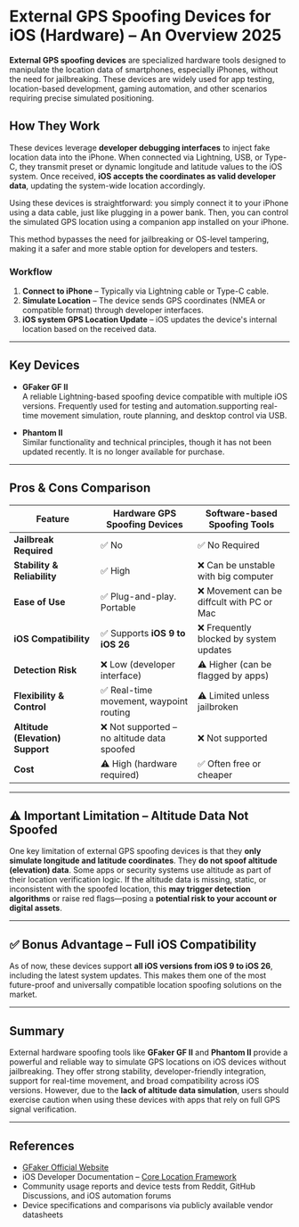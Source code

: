 # External GPS Spoofing Devices for iOS (Hardware) – An Overview 2025

**External GPS spoofing devices** are specialized hardware tools designed to manipulate the location data of smartphones, especially iPhones, without the need for jailbreaking. These devices are widely used for app testing, location-based development, gaming automation, and other scenarios requiring precise simulated positioning.

## How They Work

These devices leverage **developer debugging interfaces** to inject fake location data into the iPhone. When connected via Lightning, USB, or Type-C, they transmit preset or dynamic longitude and latitude values to the iOS system. Once received, **iOS accepts the coordinates as valid developer data**, updating the system-wide location accordingly.

Using these devices is straightforward: you simply connect it to your iPhone using a data cable, just like plugging in a power bank. Then, you can control the simulated GPS location using a companion app installed on your iPhone.

This method bypasses the need for jailbreaking or OS-level tampering, making it a safer and more stable option for developers and testers.

### Workflow

1. **Connect to iPhone** – Typically via Lightning cable or Type-C cable.
2. **Simulate Location** – The device sends GPS coordinates (NMEA or compatible format) through developer interfaces.
3. **iOS system GPS Location Update** – iOS updates the device's internal location based on the received data.

---

## Key Devices

- **GFaker GF II**  
  A reliable Lightning-based spoofing device compatible with multiple iOS versions. Frequently used for testing and automation.supporting real-time movement simulation, route planning, and desktop control via USB.

- **Phantom II**  
  Similar functionality and technical principles, though it has not been updated recently. It is no longer available for purchase.

---

## Pros & Cons Comparison

| Feature                           | Hardware GPS Spoofing Devices                     | Software-based Spoofing Tools                     |
|-----------------------------------|---------------------------------------------------|---------------------------------------------------|
| **Jailbreak Required**           | ✅ No                                              | ✅ No Required                                  |
| **Stability & Reliability**      | ✅ High                                            | ❌ Can be unstable with big computer      |
| **Ease of Use**                  | ✅ Plug-and-play. Portable                         | ❌ Movement can be diffcult with PC or Mac           |
| **iOS Compatibility**            | ✅ Supports **iOS 9 to iOS 26**                    | ❌ Frequently blocked by system updates           |
| **Detection Risk**               | ❌ Low (developer interface)                       | ⚠️ Higher (can be flagged by apps)               |
| **Flexibility & Control**        | ✅ Real-time movement, waypoint routing            | ⚠️ Limited unless jailbroken                      |
| **Altitude (Elevation) Support** | ❌ Not supported – no altitude data spoofed        | ❌ Not supported             |
| **Cost**                         | ⚠️ High (hardware required)            | ✅ Often free or cheaper                          |

---

## ⚠️ Important Limitation – Altitude Data Not Spoofed

One key limitation of external GPS spoofing devices is that they **only simulate longitude and latitude coordinates**. They **do not spoof altitude (elevation) data**. Some apps or security systems use altitude as part of their location verification logic. If the altitude data is missing, static, or inconsistent with the spoofed location, this **may trigger detection algorithms** or raise red flags—posing a **potential risk to your account or digital assets**.

---

## ✅ Bonus Advantage – Full iOS Compatibility

As of now, these devices support **all iOS versions from iOS 9 to iOS 26**, including the latest system updates. This makes them one of the most future-proof and universally compatible location spoofing solutions on the market.

---

## Summary

External hardware spoofing tools like **GFaker GF II** and **Phantom II** provide a powerful and reliable way to simulate GPS locations on iOS devices without jailbreaking. They offer strong stability, developer-friendly integration, support for real-time movement, and broad compatibility across iOS versions. However, due to the **lack of altitude data simulation**, users should exercise caution when using these devices with apps that rely on full GPS signal verification.

---

## References

- [GFaker Official Website](https://www.gfaker.com/)
- iOS Developer Documentation – [Core Location Framework](https://developer.apple.com/documentation/corelocation)
- Community usage reports and device tests from Reddit, GitHub Discussions, and iOS automation forums
- Device specifications and comparisons via publicly available vendor datasheets
